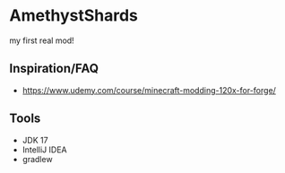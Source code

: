 # AmethystShards

my first real mod!

## Inspiration/FAQ

- <https://www.udemy.com/course/minecraft-modding-120x-for-forge/>

## Tools

- JDK 17
- IntelliJ IDEA
- gradlew